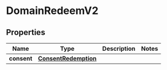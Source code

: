 

# DomainRedeemV2


## Properties

| Name | Type | Description | Notes |
|------------ | ------------- | ------------- | -------------|
|**consent** | [**ConsentRedemption**](ConsentRedemption.md) |  |  |



